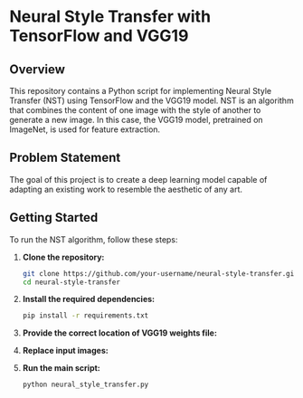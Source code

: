# Neural Style Transfer with TensorFlow and VGG19

## Overview

This repository contains a Python script for implementing Neural Style Transfer (NST) using TensorFlow and the VGG19 model. NST is an algorithm that combines the content of one image with the style of another to generate a new image. In this case, the VGG19 model, pretrained on ImageNet, is used for feature extraction.

## Problem Statement

The goal of this project is to create a deep learning model capable of adapting an existing work to resemble the aesthetic of any art.

## Getting Started

To run the NST algorithm, follow these steps:

1. **Clone the repository:**

   ```bash
   git clone https://github.com/your-username/neural-style-transfer.git
   cd neural-style-transfer

2. **Install the required dependencies:**

   ```bash
   pip install -r requirements.txt

3. **Provide the correct location of VGG19 weights file:**

4. **Replace input images:**

5. **Run the main script:**

   ```bash
   python neural_style_transfer.py
